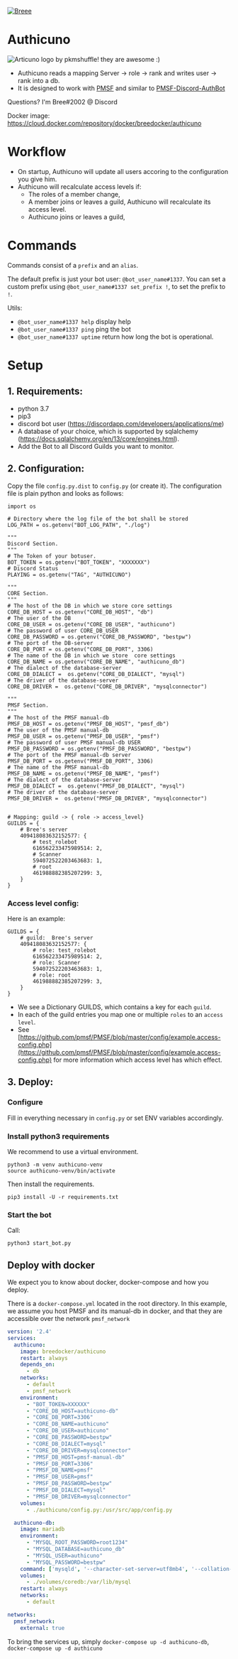 [![Breee](https://circleci.com/gh/Breee/authicuno.svg?style=svg)](https://app.circleci.com/pipelines/github/Breee/authicuno)

# Authicuno
![Articuno logo by pkmshuffle! they are awesome :)](https://vignette.wikia.nocookie.net/pokeone/images/1/10/Shuffle144.png/revision/latest/scale-to-width-down/128?cb=20171226125907)

- Authicuno reads a mapping  Server -> role -> rank and writes  user -> rank into a db.
- It is designed to work with [PMSF](https://github.com/pmsf/PMSF) and similar to [PMSF-Discord-AuthBot](https://github.com/pmsf/PMSF-Discord-AuthBot)

Questions? I'm Bree#2002 @ Discord

Docker image:  https://cloud.docker.com/repository/docker/breedocker/authicuno


# Workflow 
- On startup, Authicuno will update all users accoring to the configuration you give him.
- Authicuno will recalculate access levels if:
  - The roles of a member change, 
  - A member joins or leaves a guild, Authicuno will recalculate its access level.
  - Authicuno joins or leaves a guild, 


# Commands
Commands consist of a `prefix` and an `alias`.

The default prefix is just your bot user: `@bot_user_name#1337`. 
You can set a custom prefix using `@bot_user_name#1337 set_prefix !`, to set the prefix to `!`. 

Utils:
- `@bot_user_name#1337 help` display help
- `@bot_user_name#1337 ping` ping the bot
- `@bot_user_name#1337 uptime` return how long the bot is operational.

# Setup

## 1. Requirements: 
- python 3.7
- pip3
- discord bot user (https://discordapp.com/developers/applications/me)
- A database of your choice, which is supported by sqlalchemy (https://docs.sqlalchemy.org/en/13/core/engines.html).
- Add the Bot to all Discord Guilds you want to monitor.

## 2. Configuration:
Copy the file `config.py.dist` to `config.py` (or create it). 
The configuration file is plain python and looks as follows: 

```
import os

# Directory where the log file of the bot shall be stored
LOG_PATH = os.getenv("BOT_LOG_PATH", "./log")

"""
Discord Section.
"""
# The Token of your botuser.
BOT_TOKEN = os.getenv("BOT_TOKEN", "XXXXXXX")
# Discord Status
PLAYING = os.getenv("TAG", "AUTHICUNO")

"""
CORE Section.
"""
# The host of the DB in which we store core settings
CORE_DB_HOST = os.getenv("CORE_DB_HOST", "db")
# The user of the DB
CORE_DB_USER = os.getenv("CORE_DB_USER", "authicuno")
# The password of user CORE_DB_USER
CORE_DB_PASSWORD = os.getenv("CORE_DB_PASSWORD", "bestpw")
# The port of the DB-server
CORE_DB_PORT = os.getenv("CORE_DB_PORT", 3306)
# The name of the DB in which we store  core settings
CORE_DB_NAME = os.getenv("CORE_DB_NAME", "authicuno_db")
# The dialect of the database-server
CORE_DB_DIALECT =  os.getenv("CORE_DB_DIALECT", "mysql")
# The driver of the database-server
CORE_DB_DRIVER =  os.getenv("CORE_DB_DRIVER", "mysqlconnector")

"""
PMSF Section.
"""
# The host of the PMSF manual-db 
PMSF_DB_HOST = os.getenv("PMSF_DB_HOST", "pmsf_db")
# The user of the PMSF manual-db 
PMSF_DB_USER = os.getenv("PMSF_DB_USER", "pmsf")
# The password of user PMSF manual-db USER
PMSF_DB_PASSWORD = os.getenv("PMSF_DB_PASSWORD", "bestpw")
# The port of the PMSF manual-db server
PMSF_DB_PORT = os.getenv("PMSF_DB_PORT", 3306)
# The name of the PMSF manual-db 
PMSF_DB_NAME = os.getenv("PMSF_DB_NAME", "pmsf")
# The dialect of the database-server
PMSF_DB_DIALECT =  os.getenv("PMSF_DB_DIALECT", "mysql")
# The driver of the database-server
PMSF_DB_DRIVER =  os.getenv("PMSF_DB_DRIVER", "mysqlconnector")


# Mapping: guild -> { role -> access_level}
GUILDS = {
    # Bree's server
    409418083632152577: {
        # test_rolebot
        616562233475989514: 2,
        # Scanner
        594072522203463683: 1,
        # root
        461988882385207299: 3,
    }
}
```

### Access level config:
Here is an example:
``` 
GUILDS = {
    # guild:  Bree's server
    409418083632152577: {
        # role: test_rolebot
        616562233475989514: 2,
        # role: Scanner
        594072522203463683: 1,
        # role: root
        461988882385207299: 3,
    }
}
```

- We see a Dictionary GUILDS, which contains a key for each `guild`. 
- In each of the guild entries you map one or multiple `roles` to an `access level`.
- See [https://github.com/pmsf/PMSF/blob/master/config/example.access-config.php](https://github.com/pmsf/PMSF/blob/master/config/example.access-config.php) for more information which access level has which effect.


## 3. Deploy:
### Configure
Fill in everything necessary in `config.py` or set ENV variables accordingly.

### Install python3 requirements
We recommend to use a virtual environment.
```
python3 -m venv authicuno-venv
source authicuno-venv/bin/activate
```

Then install the requirements.
```
pip3 install -U -r requirements.txt
```

### Start the bot
Call:
```
python3 start_bot.py
```

## Deploy with docker
We expect you to know about docker, docker-compose and how you deploy.

There is a `docker-compose.yml` located in the root directory.
In this example, we assume you host PMSF and its manual-db in docker, and that they are accessible over the network `pmsf_network`

```yaml
version: '2.4'
services:
  authicuno:
    image: breedocker/authicuno
    restart: always
    depends_on:
      - db
    networks:
      - default
      - pmsf_network
    environment:
      - "BOT_TOKEN=XXXXXX"
      - "CORE_DB_HOST=authicuno-db"
      - "CORE_DB_PORT=3306"
      - "CORE_DB_NAME=authicuno"
      - "CORE_DB_USER=authicuno"
      - "CORE_DB_PASSWORD=bestpw"
      - "CORE_DB_DIALECT=mysql"
      - "CORE_DB_DRIVER=mysqlconnector"
      - "PMSF_DB_HOST=pmsf-manual-db"
      - "PMSF_DB_PORT=3306"
      - "PMSF_DB_NAME=pmsf"
      - "PMSF_DB_USER=pmsf"
      - "PMSF_DB_PASSWORD=bestpw"
      - "PMSF_DB_DIALECT=mysql"
      - "PMSF_DB_DRIVER=mysqlconnector"
    volumes:
      - ./authicuno/config.py:/usr/src/app/config.py

  authicuno-db:
    image: mariadb
    environment:
      - "MYSQL_ROOT_PASSWORD=root1234"
      - "MYSQL_DATABASE=authicuno_db"
      - "MYSQL_USER=authicuno"
      - "MYSQL_PASSWORD=bestpw"
    command: ['mysqld', '--character-set-server=utf8mb4', '--collation-server=utf8mb4_unicode_ci']
    volumes:
      - ./volumes/coredb:/var/lib/mysql
    restart: always
    networks:
      - default

networks:
  pmsf_network: 
    external: true
``` 

To bring the services up, simply `docker-compose up -d authicuno-db`, `docker-compose up -d authicuno`
